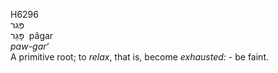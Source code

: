 <body>
  <p>H6296<br>  פּגר  <br> פָּגַר  ‎  pâgar  <br><i>paw-gar‘ </i><br>A primitive root; to <i>relax</i>, that is, become <i>exhausted: - </i>be faint.<br></p>
 </body>